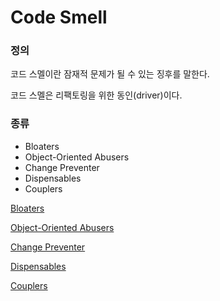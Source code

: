 # Code Smell

### 정의

코드 스멜이란 잠재적 문제가 될 수 있는 징후를 말한다.

코드 스멜은 리팩토링을 위한 동인(driver)이다.

### 종류

- Bloaters
- Object-Oriented Abusers
- Change Preventer
- Dispensables
- Couplers

[Bloaters](Code%20Smell/Bloaters.csv)

[Object-Oriented Abusers](Code%20Smell/Object%20Oriented%20Abusers.csv)

[Change Preventer](Code%20Smell/Change%20Preventer.csv)

[Dispensables](Code%20Smell/Dispensables.csv)

[Couplers](Code%20Smell/Couplers.csv)

